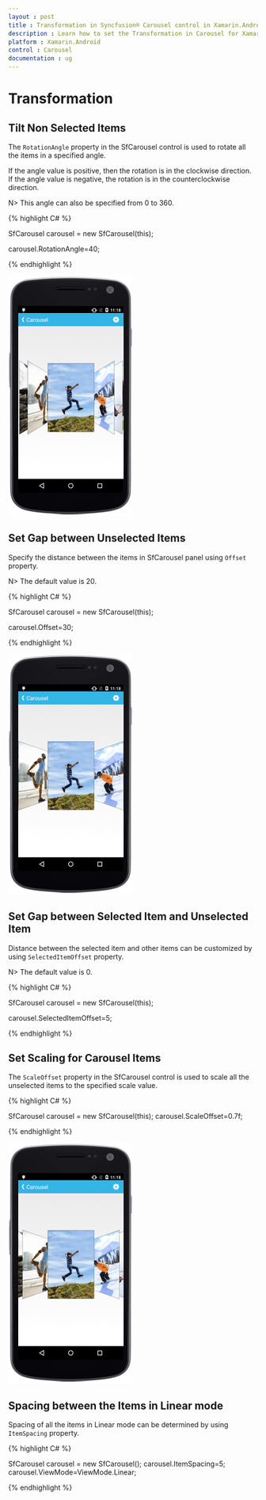 ```yaml
---
layout : post
title : Transformation in Syncfusion® Carousel control in Xamarin.Android
description : Learn how to set the Transformation in Carousel for Xamarin.Android
platform : Xamarin.Android
control : Carousel
documentation : ug
---
```


# Transformation

## Tilt Non Selected Items

The `RotationAngle` property in the SfCarousel control is used to rotate all the items in a specified angle. 

If the angle value is positive, then the rotation is in the clockwise direction. If the angle value is negative, the rotation is in the counterclockwise direction. 

N> This angle can also be specified from 0 to 360.

{% highlight C# %}

SfCarousel carousel = new SfCarousel(this);

carousel.RotationAngle=40;

{% endhighlight %}


![Tilt non selected items using rotation angle in Xamarin.Android Carousel. ](images/rotationangle.png)

## Set Gap between Unselected Items

Specify the distance between the items in SfCarousel panel using `Offset` property.

N> The default value is 20.

{% highlight C# %}

SfCarousel carousel = new SfCarousel(this);

carousel.Offset=30;

{% endhighlight %}

![Set gap between unselected items using offset in Xamarin.Android Carousel.](images/offset.png)

## Set Gap between Selected Item and Unselected Item

Distance between the selected item and other items can be customized by using `SelectedItemOffset` property.

N> The default value is 0.

{% highlight C# %}

SfCarousel carousel = new SfCarousel(this);

carousel.SelectedItemOffset=5;

{% endhighlight %}

## Set Scaling for Carousel Items

The `ScaleOffset` property in the SfCarousel control is used to scale all the unselected items to the specified scale value.

{% highlight C# %}
	
SfCarousel carousel = new SfCarousel(this);
carousel.ScaleOffset=0.7f;

{% endhighlight %}


![Set scaling for unselected items using scale offset in Xamarin.Android Carousel.](images/scaleoffset.png)

## Spacing between the Items in Linear mode

Spacing of all the items in Linear mode can be determined by using `ItemSpacing` property.

{% highlight C# %}

SfCarousel carousel = new SfCarousel();
carousel.ItemSpacing=5;
carousel.ViewMode=ViewMode.Linear;

{% endhighlight %}
